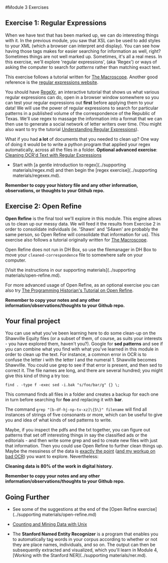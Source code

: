 #Module 3 Exercises

## Exercise 1: Regular Expressions

When we have text that has been marked up, we can do interesting things with it. In the previous module, you saw that XSL can be used to add styles to your XML (which a browser can interpret and display). You can see how having those tags makes for easier searching for information as well, right? Sometimes things are not well marked up. Sometimes, it's all a real mess. In this exercise, we'll explore 'regular expressions', (aka 'Regex') or ways of asking the computer to search for *patterns* rather than matching exact text.

This exercise follows a tutorial written for [The Macroscope](http://themacroscope.org). Another good reference is the [regular expressions website](http://www.regular-expressions.info/).

You should have [RegeXr](http://www.regexr.com/), an interactive tutorial that shows us what various regular expressions can do, open in a browser window somewhere so you can test your regular expressions out **first** before applying them to your data!  We will use the power of regular expressions to search for particular patterns in a published volume of the correspondence of the Republic of Texas. We'll use regex to massage the information into a format that we can then use to generate a social network of letter writers over time. (You might also want to try the tutorial [Understanding Regular Expressions](http://programminghistorian.org/lessons/understanding-regular-expressions)).

What if you had **a lot** of documents that you needed to clean up? One way of doing it would be to write a python program that applied your regex automatically, across all the files in a folder. **Optional advanced exercise**: [Cleaning OCR'd Text with Regular Expressions](http://programminghistorian.org/lessons/cleaning-ocrd-text-with-regular-expressions)

* Start with [a gentle introduction to regex](../supporting materials/regex.md) and then begin the [regex exercise](../supporting materials/regexex.md).

**Remember to copy your history file and any other information, observations, or thoughts to your Github repo.**

## Exercise 2: Open Refine

**Open Refine** is the final tool we'll explore in this module. This engine allows us to clean up our messy data. We will feed it the results from Exercise 2 in order to consolidate individuals (ie. 'Shawn' and 'S4awn' are probably the same person, so Open Refine will consolidate that information for us). This exercise also follows a tutorial originally written for [The Macroscope](http://themacroscope.org).

Open Refine does not run in DH Box, so use the filemanager in DH Box to move your `cleaned-correspondence` file to somewhere safe on your computer.

[Visit the instructions in our supporting materials](../supporting materials/open-refine.md).

For more advanced usage of Open Refine, as an optional exercise you can also try [The Programming Historian's Tutorial on Open Refine](http://programminghistorian.org/lessons/cleaning-data-with-openrefine).

**Remember to copy your notes and any other information/observations/thoughts to your Github repo.**

## Your final project

You can use what you've been learning here to do some clean-up on the Shawville Equity files (or a subset of them, of course, as suits your interests - you have explored them, haven't you?). Google for **sed patterns** and see if you can combine what you find with what you've learned in this module in order to clean up the text. For instance, a common error in OCR is to confuse the letter i with the letter l and the numeral 1. Shawville becomes Shawvllle. You could use grep to see if that error is present, and then sed to correct it. The file names are long, and there are several hundred; you might give this kind of thing a try too:

`find . -type f -exec sed -i.bak "s/foo/bar/g" {} \;`

This command finds all files in a folder and creates a backup for each one in turn before searching for **foo** and replacing it with **bar**.

The command `grep "[b-df-hj-np-tv-xz]\{5\}" filename` will find all instances of strings of five consonants or more, which can be useful to give you and idea of what kinds of sed patterns to write.

Maybe, if you inspect the pdfs and the txt together, you can figure out patterns that set off interesting things in say the classified ads or the editorials - and then write some grep and sed to create new files with just that information. Then you could use Open Refine to further clean things up. Maybe the messiness of the data is [exactly the point](https://smgprojects.github.io/experiment-bad-equity/) ([and my workup on bad OCR](https://smgprojects.github.io/experiment-determining-bad-ocr-via-automated-spellcheck/)) you want to explore. Nevertheless:

**Cleaning data is 80% of the work in digital history.**

**Remember to copy your notes and any other information/observations/thoughts to your Github repo.**

## Going Further

+ See some of the suggestions at the end of the [Open Refine exercise](../supporting materials/open-refine.md)

+ [Counting and Mining Data with Unix](http://programminghistorian.org/lessons/research-data-with-unix)

+ The **Stanford Named Entity Recognizer** is a program that enables you to automatically tag words in your corpus according to whether or not they are place names, individuals, and so on. The output can then be subsequently extracted and visualized, which you'll learn in Module 4, [Working with the Stanford NER](../supporting materials/ner.md).
